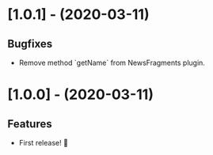 # [1.0.1] - (2020-03-11)

## Bugfixes

- Remove method &#x60;getName&#x60; from NewsFragments plugin.

# [1.0.0] - (2020-03-11)

## Features

- First release! 🚀
